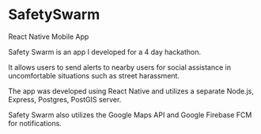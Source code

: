 # SafetySwarm
React Native Mobile App

Safety Swarm is an app I developed for a 4 day hackathon. 

It allows users to send alerts to nearby users for social assistance in uncomfortable situations such as street harassment.

The app was developed using React Native and utilizes a separate Node.js, Express, Postgres, PostGIS server.

Safety Swarm also utilizes the Google Maps API and Google Firebase FCM for notifications. 

